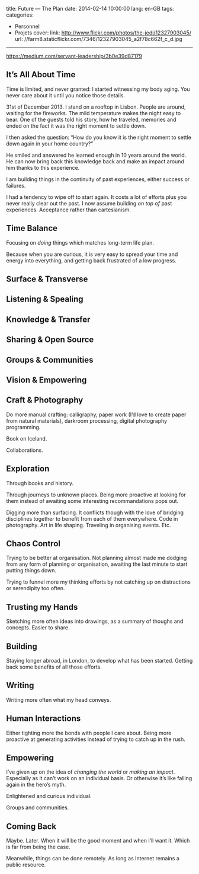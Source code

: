 title: Future — The Plan
date: 2014-02-14 10:00:00
lang: en-GB
tags:
categories:
- Personnel
- Projets
cover:
  link: http://www.flickr.com/photos/the-jedi/12327903045/
  url: //farm8.staticflickr.com/7346/12327903045_a2f78c662f_c_d.jpg

---

https://medium.com/servant-leadership/3b0e39d87179

## It’s All About Time

Time is limited, and never granted: I started witnessing my body aging. You never care about it until you notice those details.

31st of December 2013. I stand on a rooftop in Lisbon. People are around, waiting for the fireworks. The mild temperature makes the night easy to bear. One of the guests told his story, how he traveled, memories and ended on the fact it was the right moment to settle down.
 
I then asked the question: “How do you know it is the right moment to settle down again in your home country?”

He smiled and answered he learned enough in 10 years around the world. He can now bring back this knowledge back and make an impact around him thanks to this experience.

<!--more-->

I am building things in the continuity of past experiences, either success or failures.

I had a tendency to wipe off to start again. It costs a lot of efforts plus you never really clear out the past. I now assume building *on top of* past experiences. Acceptance rather than cartesianism.

## Time Balance

Focusing on *doing* things which matches long-term life plan.

Because when you are curious, it is very easy to spread your time and energy into everything, and getting back frustrated of a low progress.

## Surface & Transverse

## Listening & Spealing

## Knowledge & Transfer

## Sharing & Open Source

## Groups & Communities

## Vision & Empowering

## Craft & Photography

Do more manual crafting: calligraphy, paper work (I’d love to create paper from natural materials), darkroom processing, digital photography programming.

Book on Iceland.

Collaborations.



## Exploration

Through books and history.

Through journeys to unknown places. Being more proactive at looking for them instead of awaiting some interesting recommandations pops out.

Digging more than surfacing. It conflicts though with the love of bridging disciplines together to benefit from each of them everywhere. Code in photography. Art in life shaping. Traveling in organising events. Etc.

## Chaos Control

Trying to be better at organisation. Not planning almost made me dodging from any form of planning or organisation, awaiting the last minute to start putting things down.

Trying to funnel more my thinking efforts by not catching up on distractions or serendipity too often.

## Trusting my Hands

Sketching more often ideas into drawings, as a summary of thoughs and concepts. Easier to share.

## Building

Staying longer abroad, in London, to develop what has been started. Getting back some benefits of all those efforts.

## Writing

Writing more often what my head conveys.

## Human Interactions

Either tighting more the bonds with people I care about. Being more proactive at generating activities instead of trying to catch up in the rush.

## Empowering

I’ve given up on the idea of *changing the world* or *making an impact*. Especially as it can’t work on an individual basis. Or otherwise it’s like falling again in the hero’s myth.

Enlightened and curious individual.

Groups and communities.

## Coming Back

Maybe. Later. When it will be the good moment and when I’ll want it. Which is far from being the case.

Meanwhile, things can be done remotely. As long as Internet remains a public resource.
